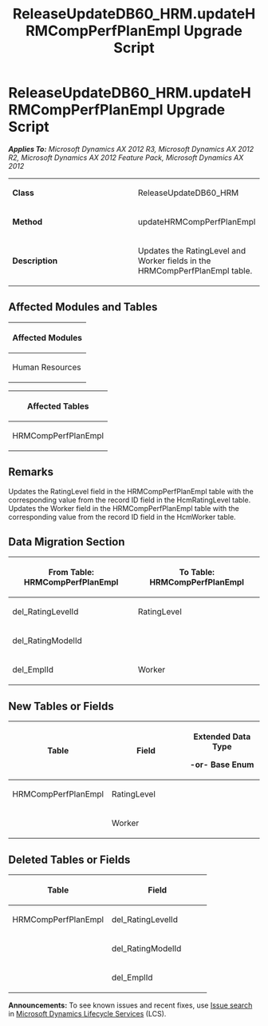 ﻿---
title: ReleaseUpdateDB60_HRM.updateHRMCompPerfPlanEmpl Upgrade Script
TOCTitle: ReleaseUpdateDB60_HRM.updateHRMCompPerfPlanEmpl Upgrade Script
ms:assetid: 3461ea64-5027-deba-f571-d6c96b84dba8
ms:mtpsurl: https://msdn.microsoft.com/en-us/library/JJ685126(v=AX.60)
ms:contentKeyID: 49707579
ms.date: 05/18/2015
mtps_version: v=AX.60
---

# ReleaseUpdateDB60\_HRM.updateHRMCompPerfPlanEmpl Upgrade Script 


_**Applies To:** Microsoft Dynamics AX 2012 R3, Microsoft Dynamics AX 2012 R2, Microsoft Dynamics AX 2012 Feature Pack, Microsoft Dynamics AX 2012_

<table>
<colgroup>
<col style="width: 50%" />
<col style="width: 50%" />
</colgroup>
<tbody>
<tr class="odd">
<td><p><strong>Class</strong></p></td>
<td><p>ReleaseUpdateDB60_HRM</p></td>
</tr>
<tr class="even">
<td><p><strong>Method</strong></p></td>
<td><p>updateHRMCompPerfPlanEmpl</p></td>
</tr>
<tr class="odd">
<td><p><strong>Description</strong></p></td>
<td><p>Updates the RatingLevel and Worker fields in the HRMCompPerfPlanEmpl table.</p></td>
</tr>
</tbody>
</table>


## Affected Modules and Tables

<table>
<colgroup>
<col style="width: 100%" />
</colgroup>
<thead>
<tr class="header">
<th><p>Affected Modules</p></th>
</tr>
</thead>
<tbody>
<tr class="odd">
<td><p>Human Resources</p></td>
</tr>
</tbody>
</table>


<table>
<colgroup>
<col style="width: 100%" />
</colgroup>
<thead>
<tr class="header">
<th><p>Affected Tables</p></th>
</tr>
</thead>
<tbody>
<tr class="odd">
<td><p>HRMCompPerfPlanEmpl</p></td>
</tr>
</tbody>
</table>


## Remarks

Updates the RatingLevel field in the HRMCompPerfPlanEmpl table with the corresponding value from the record ID field in the HcmRatingLevel table. Updates the Worker field in the HRMCompPerfPlanEmpl table with the corresponding value from the record ID field in the HcmWorker table.

## Data Migration Section

<table>
<colgroup>
<col style="width: 50%" />
<col style="width: 50%" />
</colgroup>
<thead>
<tr class="header">
<th><p>From Table: HRMCompPerfPlanEmpl</p></th>
<th><p>To Table: HRMCompPerfPlanEmpl</p></th>
</tr>
</thead>
<tbody>
<tr class="odd">
<td><p>del_RatingLevelId</p></td>
<td><p>RatingLevel</p></td>
</tr>
<tr class="even">
<td><p>del_RatingModelId</p></td>
<td><p></p></td>
</tr>
<tr class="odd">
<td><p>del_EmplId</p></td>
<td><p>Worker</p></td>
</tr>
</tbody>
</table>


## New Tables or Fields

<table>
<colgroup>
<col style="width: 33%" />
<col style="width: 33%" />
<col style="width: 33%" />
</colgroup>
<thead>
<tr class="header">
<th><p>Table</p></th>
<th><p>Field</p></th>
<th><p>Extended Data Type</p>
<p>-or- Base Enum</p></th>
</tr>
</thead>
<tbody>
<tr class="odd">
<td><p>HRMCompPerfPlanEmpl</p></td>
<td><p>RatingLevel</p></td>
<td><p></p></td>
</tr>
<tr class="even">
<td><p></p></td>
<td><p>Worker</p></td>
<td><p></p></td>
</tr>
</tbody>
</table>


## Deleted Tables or Fields

<table>
<colgroup>
<col style="width: 50%" />
<col style="width: 50%" />
</colgroup>
<thead>
<tr class="header">
<th><p>Table</p></th>
<th><p>Field</p></th>
</tr>
</thead>
<tbody>
<tr class="odd">
<td><p>HRMCompPerfPlanEmpl</p></td>
<td><p>del_RatingLevelId</p></td>
</tr>
<tr class="even">
<td><p></p></td>
<td><p>del_RatingModelId</p></td>
</tr>
<tr class="odd">
<td><p></p></td>
<td><p>del_EmplId</p></td>
</tr>
</tbody>
</table>

  
**Announcements:** To see known issues and recent fixes, use [Issue search](http://go.microsoft.com/fwlink/?linkid=389258) in [Microsoft Dynamics Lifecycle Services](http://go.microsoft.com/fwlink/?linkid=306505) (LCS).

